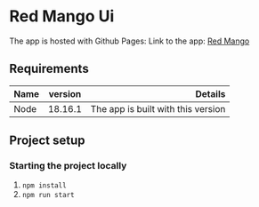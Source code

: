 # Red Mango Ui

The app is hosted with Github Pages: Link to the app: [Red Mango](https://botche.github.io/red-mango/)

## Requirements

|  Name                      | version       | Details                              |
| -------------------------- |:-------------:| -----------------------------------: |
| Node                       | 18.16.1       | The app is built with this version   |


## Project setup

### Starting the project locally

1. `npm install`
2. `npm run start`
